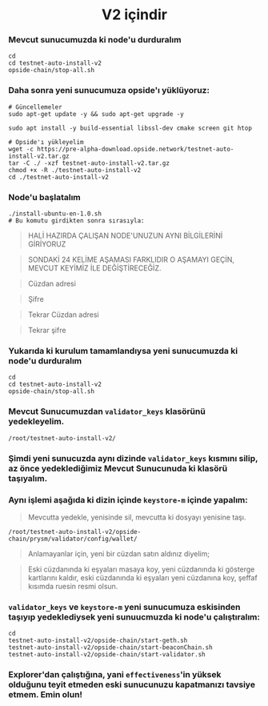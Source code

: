 <h1 align="center"> V2 içindir </h1>

### Mevcut sunucumuzda ki node'u durduralım
```console
cd
cd testnet-auto-install-v2
opside-chain/stop-all.sh
```

### Daha sonra yeni sunucumuza opside'ı yüklüyoruz:
```console
# Güncellemeler
sudo apt-get update -y && sudo apt-get upgrade -y

sudo apt install -y build-essential libssl-dev cmake screen git htop

# Opside'ı yükleyelim
wget -c https://pre-alpha-download.opside.network/testnet-auto-install-v2.tar.gz 
tar -C ./ -xzf testnet-auto-install-v2.tar.gz
chmod +x -R ./testnet-auto-install-v2
cd ./testnet-auto-install-v2
```

### Node'u başlatalım

```console
./install-ubuntu-en-1.0.sh
# Bu komutu girdikten sonra sırasıyla:
```

> HALİ HAZIRDA ÇALIŞAN NODE'UNUZUN AYNI BİLGİLERİNİ GİRİYORUZ

> SONDAKİ 24 KELİME AŞAMASI FARKLIDIR O AŞAMAYI GEÇİN, MEVCUT KEYİMİZ İLE DEĞİŞTİRECEĞİZ.

> Cüzdan adresi

> Şifre

> Tekrar Cüzdan adresi

> Tekrar şifre

### Yukarıda ki kurulum tamamlandıysa yeni sunucumuzda ki node'u durduralım

```console
cd
cd testnet-auto-install-v2
opside-chain/stop-all.sh
```


### Mevcut Sunucumuzdan `validator_keys` klasörünü yedekleyelim.

```console
/root/testnet-auto-install-v2/
```

### Şimdi yeni sunucuzda aynı dizinde `validator_keys` kısmını silip, az önce yedeklediğimiz Mevcut Sunucunuda ki klasörü taşıyalım.

### Aynı işlemi aşağıda ki dizin içinde `keystore-m` içinde yapalım:

> Mevcutta yedekle, yenisinde sil, mevcutta ki dosyayı yenisine taşı.

```console
/root/testnet-auto-install-v2/opside-chain/prysm/validator/config/wallet/
```

> Anlamayanlar için, yeni bir cüzdan satın aldınız diyelim;

> Eski cüzdanında ki eşyaları masaya koy, yeni cüzdanında ki gösterge kartlarını kaldır, eski cüzdanında ki eşyaları yeni cüzdanına koy, şeffaf kısımda ruesin resmi olsun.

### `validator_keys` ve `keystore-m` yeni sunucumuza eskisinden taşıyıp yedeklediysek yeni sunuucmuzda ki node'u çalıştıralım:

```console
cd
testnet-auto-install-v2/opside-chain/start-geth.sh
testnet-auto-install-v2/opside-chain/start-beaconChain.sh
testnet-auto-install-v2/opside-chain/start-validator.sh
```

### Explorer'dan çalıştığına, yani `effectiveness`'in yüksek olduğunu teyit etmeden eski sunucunuzu kapatmanızı tavsiye etmem. Emin olun!
